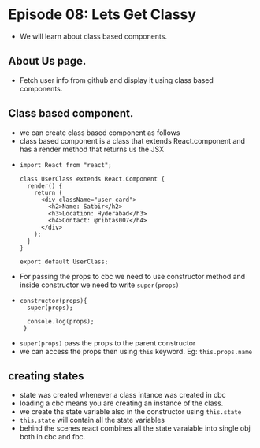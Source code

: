 # Episode 08: Lets Get Classy

- We will learn about class based components.

## About Us page.

- Fetch user info from github and display it using class based components.

## Class based component.

- we can create class based component as follows
- class based component is a class that extends React.component and has a render method that returns us the JSX
- ```
  import React from "react";

  class UserClass extends React.Component {
    render() {
      return (
        <div className="user-card">
          <h2>Name: Satbir</h2>
          <h3>Location: Hyderabad</h3>
          <h4>Contact: @ribtas007</h4>
        </div>
      );
    }
  }

  export default UserClass;
  ```
- For passing the props to cbc we need to use constructor method and inside constructor we need to write `super(props)`
- ```
  constructor(props){
    super(props);

    console.log(props);
   }
  ```
- `super(props)` pass the  props to the parent constructor
- we can access the props then using `this` keyword. Eg: `this.props.name`

## creating states

- state was created whenever a class intance was created in cbc 
- loading a cbc means you are creating an instance of the class.
- we create ths state variable also in the constructor using `this.state`
- `this.state` will contain all the state variables
- behind the scenes react combines all the state varaiable into single obj both in cbc and fbc.


